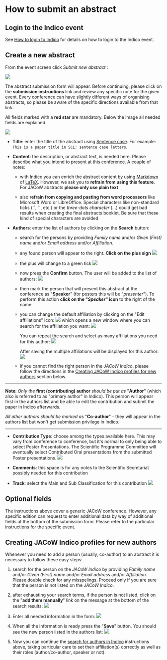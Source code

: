 # How to submit an abstract

## Login to the Indico event

See [How to login to Indico](login.md) for details on how to login to the Indico event.

## Create a new abstract

From the event screen click *Submit new abstract* :

![](img/abstract_submit_button.png)

The abstract submission form will appear. Before continuing, please click on the **submission instructions** link and review any specific note for the given event. Every conference can have slightly different ways of organising abstracts, so please be aware of the specific directions available from that link.

All fields marked with a **red star** are mandatory. Below the image all needed fields are explained.

![](img/abstract_submission_form.png)

* **Title**: enter the title of the abstract using [Sentence case](https://writer.com/blog/sentence-case/). For example: `This is a paper title in SCL: sentence case letters`.

* **Content**: the description, or abstract text, is needed here. Please describe what you intend to present at this conference. A couple of notes: 
  
    * with Indico you can enrich the abstract content by using [Markdown](https://www.markdownguide.org) of [LaTeX](https://www.latex-project.org). However, we ask you to **refrain from using this feature**. For JACoW abstracts **please only use plain text**  
  
    * also **refrain from copying and pasting from word processors** like Microsoft Word or LibreOffice. Special characters like non-standard ticks (``, ´´, etc.) or the *three-dots character* (...) could get bad results when creating the final abstracts booklet. Be sure that these kind of special characters are avoided

* **Authors**: enter the list of authors by clicking on the **Search** button:
  
    * search for the persons by providing *Family name* and/or *Given (First) name* and/or *Email address* and/or *Affiliation*. [](img/author_search.png)
  
    * any found person will appear to the right. **Click on the plus sign**
      ![](img/author_add_1.png)
  
    * the plus will change to a green tick ![](img/author_add_2.png)
  
    * now press the **Confirm** button. The user will be added to the list of authors: 
      ![](img/author_add_3.png)
  
    * then mark the person that will present this abstract at the conference as "**Speaker**" (for posters this will be "*presenter*"). To perform this action  **click on the "*Speaker*" icon** to the right of the name
  
    * you can change the default affiliation by clicking on the "Edit affiliations" icon:
      ![](img/author_edit_affiliations.png)
      which opens a new window where you can search for the affiliation you want:
      ![](img/affiliation_search.png)
      
      You can repeat the search and select as many affiliations you need for this author:
      ![](img/affiliation_search_result.png)
      
      After saving the multiple affiliations will be displayed for this author:![](img/author_multiple_affiliations.png)
  
    * if you cannot find the right person in the *JACoW Indico*, please follow the directions in the [Creating JACoW Indico profiles for new authors](#creating-indico-jacow-profiles-for-new-authors) section below.

---

**Note**: *Only the* **first (contributing) author** *should be put as* "**Author**" (which also is referred to as "primary author" in Indico). This person will appear first in the authors list and be able to edit the contribution and submit the paper in Indico afterwards.

*All other authors should be marked as* "**Co-author**" - they will appear in the authors list but won't get submission privilege in Indico.

---

* **Contribution Type**: choose among the types available here. This may vary from conference to conference, but it's normal to only being able to select Poster Presentations. The Scientific Programme Committee will eventually select Contributed Oral presentations from the submitted Poster presentations.
  ![](./img/PresentationType.png)

* **Comments**: this space is for any notes to the Scientific Secretariat possibly needed for this contribution

* **Track**: select the Main and Sub Classification for this contribution
  ![](img/tracks.png)

## Optional fields

The instructions above cover a generic JACoW conference. However, any specific edition can request to enter additional data by way of additional fields at the bottom of the submission form. Please refer to the particular instructions for the specific event. 

## Creating JACoW Indico profiles for new authors

Whenever you need to add a person (usually, co-author) to an abstract it is necessary to follow these easy steps:

1. search for the person on the *JACoW Indico* by providing *Family name* and/or *Given (First) name* and/or *Email address* and/or *Affiliation*. Please double check for any misspelings. Proceed only if you are sure that the person is not listed on the *JACoW Indico*. [](img/author_search.png)

2. after exhausting your search terms, if the person is not listed, click on the "**add them manually**" link on the message at the bottom of the search results:
   ![](img/author_search_no_results.png)

3. Enter all needed information in the form:
   ![](img/author_search_enter_person.png)

4. When all the information is ready press the "**Save**" button. You should see the new person listed in the authors list: ![](img/author_list_new_person.png)

5. Now you can continue the [search for authors in Indico](#create-a-new-abstract) instructions above, taking particular care to set their affiliation(s) correctly as well as their roles (author/co-author, speaker or not).
